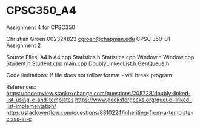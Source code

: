 # CPSC350_A4
Assignment 4 for CPSC350

Christian Groen
002324823
cgroen@chapman.edu
CPSC 350-01
Assignment 2

Source Files:
A4.h
A4.cpp
Statistics.h
Statistics.cpp
Window.h
Window.cpp
Student.h
Student.cpp
main.cpp
DoublyLinkedList.h
GenQueue.h


Code limitations:
If file does not follow format - will break program

References:
https://codereview.stackexchange.com/questions/205728/doubly-linked-list-using-c-and-templates
https://www.geeksforgeeks.org/queue-linked-list-implementation/
https://stackoverflow.com/questions/8810224/inheriting-from-a-template-class-in-c
